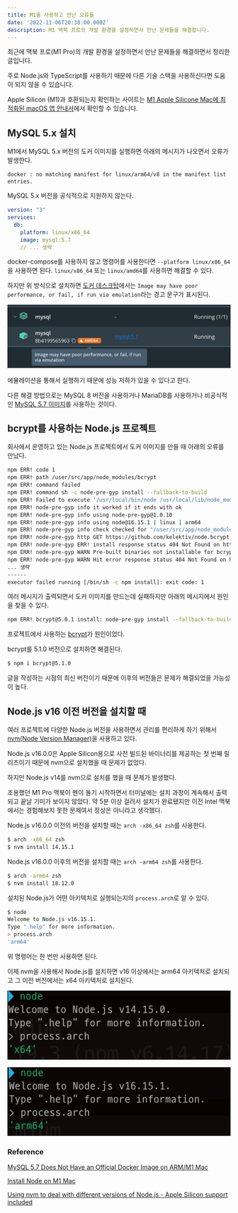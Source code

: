 ```yaml
---
title: M1을 사용하고 만난 오류들
date: '2022-11-06T20:38:00.000Z'
description: M1 맥북 프로의 개발 환경을 설정하면서 만난 문제들을 해결합니다.
---
```


최근에 맥북 프로(M1 Pro)의 개발 환경을 설정하면서 만난 문제들을 해결하면서 정리한 글입니다.

주로 Node.js와 TypeScript를 사용하기 때문에 다른 기술 스택을 사용하신다면 도움이 되지 않을 수 있습니다.

Apple Silicon (M1)과 호환되는지 확인하는 사이트는 [M1 Apple Silicone Mac에 최적화된 macOS 앱 안내서](https://isapplesiliconready.com/kr)에서 확인할 수 있습니다.

## MySQL 5.x 설치

M1에서 MySQL 5.x 버전의 도커 이미지를 실행하면 아래의 메시지가 나오면서 오류가 발생한다.

```
docker : no matching manifest for linux/arm64/v8 in the manifest list entries.
```

MySQL 5.x 버전을 공식적으로 지원하지 않는다.

```yaml
version: "3"
services:
  db:
    platform: linux/x86_64
    image: mysql:5.7
    // ... 생략
```

docker-compose를 사용하지 않고 명령어를 사용한다면 `--platform linux/x86_64`을 사용하면 된다. `linux/x86_64` 또는 `linux/amd64`를 사용하면 해결할 수 있다.

하지만 위 방식으로 설치하면 [도커 데스크탑](https://www.docker.com/products/docker-desktop/)에서는 `Image may have poor performance, or fail, if run via emulation`라는 경고 문구가 표시된다.

![m1-docker-mysql](./m1-docker-mysql.png)

에뮬레이션을 통해서 실행하기 때문에 성능 저하가 있을 수 있다고 한다.

다른 해결 방법으로는 MySQL 8 버전을 사용하거나 MariaDB를 사용하거나 비공식적인 [MySQL 5.7 이미지](https://github.com/biarms/mysql)를 사용하는 것이다.

## bcrypt를 사용하는 Node.js 프로젝트

회사에서 운영하고 있는 Node.js 프로젝트에서 도커 이미지를 만들 때 아래의 오류를 만났다.

```sh
npm ERR! code 1
npm ERR! path /user/src/app/node_modules/bcrypt
npm ERR! command failed
npm ERR! command sh -c node-pre-gyp install --fallback-to-build
npm ERR! Failed to execute '/usr/local/bin/node /usr/local/lib/node_modules/npm/node_modules/node-gyp/bin/node-gyp.js configure --fallback-to-build --module=/user/src/app/node_modules/bcrypt/lib/binding/napi-v3/bcrypt_lib.node --module_name=bcrypt_lib --module_path=/user/src/app/node_modules/bcrypt/lib/binding/napi-v3 --napi_version=8 --node_abi_napi=napi --napi_build_version=3 --node_napi_label=napi-v3' (1)
npm ERR! node-pre-gyp info it worked if it ends with ok
npm ERR! node-pre-gyp info using node-pre-gyp@1.0.10
npm ERR! node-pre-gyp info using node@16.15.1 | linux | arm64
npm ERR! node-pre-gyp info check checked for "/user/src/app/node_modules/bcrypt/lib/binding/napi-v3/bcrypt_lib.node" (not found)
npm ERR! node-pre-gyp http GET https://github.com/kelektiv/node.bcrypt.js/releases/download/v5.0.1/bcrypt_lib-v5.0.1-napi-v3-linux-arm64-musl.tar.gz
npm ERR! node-pre-gyp ERR! install response status 404 Not Found on https://github.com/kelektiv/node.bcrypt.js/releases/download/v5.0.1/bcrypt_lib-v5.0.1-napi-v3-linux-arm64-musl.tar.gz
npm ERR! node-pre-gyp WARN Pre-built binaries not installable for bcrypt@5.0.1 and node@16.15.1 (node-v93 ABI, musl) (falling back to source compile with node-gyp)
npm ERR! node-pre-gyp WARN Hit error response status 404 Not Found on https://github.com/kelektiv/node.bcrypt.js/releases/download/v5.0.1/bcrypt_lib-v5.0.1-napi-v3-linux-arm64-musl.tar.gz
... 생략
------
executor failed running [/bin/sh -c npm install]: exit code: 1
```

여러 메시지가 출력되면서 도커 이미지를 만드는데 실패하지만 아래의 메시지에서 원인을 찾을 수 있다.

```sh
npm ERR! bcrypt@5.0.1 install: node-pre-gyp install --fallback-to-build
```

프로젝트에서 사용하는 [bcrypt](https://www.npmjs.com/package/bcrypt)가 원인이었다.

bcrypt를 5.1.0 버전으로 설치하면 해결된다.

```sh
$ npm i bcrypt@5.1.0
```

글을 작성하는 시점의 최신 버전이기 때문에 이후의 버전들은 문제가 해결되었을 가능성이 높다.

## Node.js v16 이전 버전을 설치할 때

여러 프로젝트에 다양한 Node.js 버전을 사용하면서 관리를 편리하게 하기 위해서 [nvm(Node Version Manager)](https://github.com/nvm-sh/nvm)을 사용하고 있다.

Node.js v16.0.0은 Apple Silicon용으로 사전 빌드된 바이너리를 제공하는 첫 번째 릴리즈이기 때문에 nvm으로 설치했을 때 문제가 없었다.

하지만 Node.js v14를 nvm으로 설치를 했을 때 문제가 발생했다.

조용했던 M1 Pro 맥북이 펜이 돌기 시작하면서 터미널에는 설치 과정이 계속해서 출력되고 끝날 기미가 보이지 않았다. 약 5분 이상 걸려서 설치가 완료됐지만 이전 Intel 맥북에서는 경험해보지 못한 문제여서 정상은 아니라고 생각했다.

Node.js v16.0.0 이전의 버전을 설치할 때는 `arch -x86_64 zsh`를 사용한다.

```sh
$ arch -x86_64 zsh
$ nvm install 14.15.1
```

Node.js v16.0.0 이후의 버전을 설치할 때는 `arch -arm64 zsh`를 사용한다.

```sh
$ arch -arm64 zsh
$ nvm install 18.12.0
```

설치된 Node.js가 어떤 아키텍처로 실행되는지의 `process.arch`로 알 수 있다.

```sh
$ node
Welcome to Node.js v16.15.1.
Type ".help" for more information.
> process.arch
'arm64'
```

위 명령어는 한 번만 사용하면 된다.

이제 nvm을 사용해서 Node.js를 설치하면 v16 이상에서는 arm64 아키텍처로 설치되고 그 이전 버전에서는 x64 아키텍처로 설치된다.

![node-x64](./node-x64.png)

![node-arm64](./node-arm64.png)

### Reference

[MySQL 5.7 Does Not Have an Official Docker Image on ARM/M1 Mac](https://betterprogramming.pub/mysql-5-7-does-not-have-an-official-docker-image-on-arm-m1-mac-e55cbe093d4c)

[Install Node on M1 Mac](https://stackoverflow.com/questions/65342769/install-node-on-m1-mac)

[Using nvm to deal with different versions of Node.js - Apple Silicon support included](https://sensidev.net/blog/nvm-node-versions-apple-silicon)
